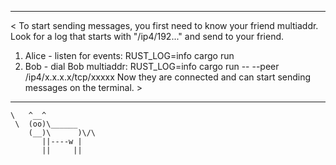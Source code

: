   ------------------------------------------------------------
< To start sending messages, you first need to know your friend multiaddr. Look for a log that starts with "/ip4/192..." and send to your friend.
1. Alice - listen for events: RUST_LOG=info cargo run
2. Bob - dial Bob multiaddr: RUST_LOG=info cargo run -- --peer /ip4/x.x.x.x/tcp/xxxxx
Now they are connected and can start sending messages on the terminal. >
  ------------------------------------------------------------
    \   ^__^
     \  (oo)\______
        (__)\      )\/\
           ||----w |
           ||     ||
